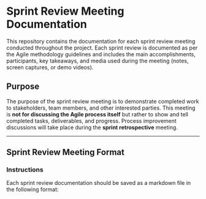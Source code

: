 # Sprint Review Meeting Documentation

This repository contains the documentation for each sprint review meeting conducted throughout the project. Each sprint review is documented as per the Agile methodology guidelines and includes the main accomplishments, participants, key takeaways, and media used during the meeting (notes, screen captures, or demo videos).

## Purpose

The purpose of the sprint review meeting is to demonstrate completed work to stakeholders, team members, and other interested parties. This meeting is **not for discussing the Agile process itself** but rather to show and tell completed tasks, deliverables, and progress. Process improvement discussions will take place during the **sprint retrospective** meeting.

---

## Sprint Review Meeting Format

### Instructions

Each sprint review documentation should be saved as a markdown file in the following format:
